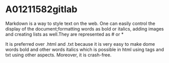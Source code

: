 # A01211582gitlab
Markdown is a way to style text on the web. One can easily control the display of the document;formatting words as bold or italics, adding
images and creating lists as well.They are represented as # or *

It is preferred over .html and .txt because  it is very easy to make dome words bold and other words italics which is possible in
html using tags and txt using other aspects.
Moreover, it is crash-free.
